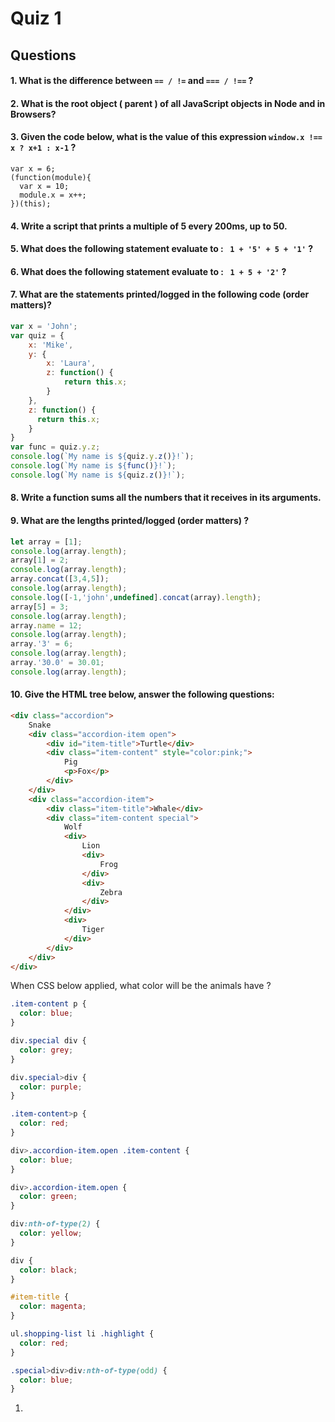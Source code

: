 # Quiz 1

## Questions

#### 1. What is the difference between `== / !=` and `=== / !==` ?

#### 2. What is the root object ( parent ) of all JavaScript objects in Node and in Browsers? 

#### 3. Given the code below,  what is the value of this expression `window.x !== x ? x+1 : x-1` ?

```
var x = 6;
(function(module){
  var x = 10;
  module.x = x++;
})(this);
```

#### 4. Write a script that prints a multiple of 5 every 200ms, up to 50. 

#### 5. What does the following statement evaluate to : ` 1 + '5' + 5 + '1'` ?

#### 6. What does the following statement evaluate to : ` 1 + 5 + '2'` ?

#### 7. What are the statements printed/logged in the following code (order matters)?  

```javascript
var x = 'John';
var quiz = {
    x: 'Mike',
    y: {
        x: 'Laura',
        z: function() {
            return this.x;
        }
    },
    z: function() {
      return this.x;
    }
}
var func = quiz.y.z;
console.log(`My name is ${quiz.y.z()}!`);
console.log(`My name is ${func()}!`);
console.log(`My name is ${quiz.z()}!`);
```

#### 8. Write a function sums all the numbers that it receives in its arguments.

#### 9. What are the lengths printed/logged (order matters) ?

```javascript
let array = [1];
console.log(array.length);
array[1] = 2;
console.log(array.length);
array.concat([3,4,5]);
console.log(array.length);
console.log([-1,'john',undefined].concat(array).length);
array[5] = 3;
console.log(array.length);
array.name = 12;
console.log(array.length);
array.'3' = 6;
console.log(array.length);
array.'30.0' = 30.01;
console.log(array.length);
```

#### 10. Give the HTML tree below, answer the following questions:

```html
<div class="accordion">
    Snake
    <div class="accordion-item open">
        <div id="item-title">Turtle</div>
        <div class="item-content" style="color:pink;">
            Pig
            <p>Fox</p>
        </div>
    </div>
    <div class="accordion-item">
        <div class="item-title">Whale</div>
        <div class="item-content special">
            Wolf
            <div>
                Lion
                <div>
                    Frog
                </div>
                <div>
                    Zebra
                </div>
            </div>
            <div>
                Tiger
            </div>
        </div>
    </div>
</div>
```

When CSS below applied, what color will be the animals have ?

```css
.item-content p {
  color: blue;
}

div.special div {
  color: grey;
}

div.special>div {
  color: purple;
}

.item-content>p {
  color: red;
}

div>.accordion-item.open .item-content {
  color: blue;
}

div>.accordion-item.open {
  color: green;
}

div:nth-of-type(2) {
  color: yellow;
}

div {
  color: black;
}

#item-title {
  color: magenta;
}

ul.shopping-list li .highlight {
  color: red;
}

.special>div>div:nth-of-type(odd) {
  color: blue;
}
```

1. ​